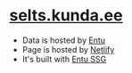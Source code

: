 # [selts.kunda.ee](https://selts.kunda.ee)

- Data is hosted by [Entu](https://www.entu.ee)
- Page is hosted by [Netlify](https://www.netlify.com)
- It's built with [Entu SSG](https://ssg.entu.eu)
